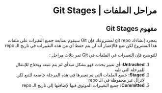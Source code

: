 <div dir=rtl >

# مراحل الملفات | Git Stages
## مفهوم Git Stages
بمجرد إنشاءك git repo لمشروعك فإن Git سيقوم بمتابعة جميع التغيرات على ملفات هذا المشروع لكن ضع فالإعتبار أنه لن يتم حفظ أي من هذه التغييرات في تاريخ الـ repo 

للتوضيح فإن التغييرات في الملفات في Git تمر بثلاث مراحل :
 1. **Untracked:**  أي تغيير يحدث فهو بشكل مبدأي لم يتم تتبعه ويحتاج للإنتقال للمرحلة التي تليه
 2.  **Staged:** جميع الملفات التي تم تغييرها في هذه المرحلة خاضعة للتبع لكن لاتزال غير محفوظة في الـ repo
 3. **Committed:** جميع التغييرات الموثوق فيها لإضافتها إلى تاريخ الـ repo
</div>